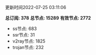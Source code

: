 更新时间2022-07-25 03:11:06

**总订阅: 378**
**总节点: 15289**
**有效节点: 2772**
- ss节点: 683
- ssr节点: 31
- v2ray节点: 1825
- trojan节点: 232
